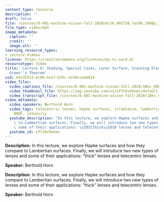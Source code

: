 ```yaml
---
content_type: resource
description: ''
draft: false
file: /courses/6-801-machine-vision-fall-2020/mit6_801f20_lec08_1080p_360p_16_9.mp4
file_type: video/mp4
image_metadata:
  caption: ''
  credit: ''
  image-alt: ''
learning_resource_types:
- Lecture Videos
license: https://creativecommons.org/licenses/by-nc-sa/4.0/
resourcetype: Video
title: 'Lecture 8: Shading, Special Cases, Lunar Surface, Scanning Electron Microscope,
  Green''s Theorem'
uid: e4c35312-ec06-4ce7-b35c-ec44cceab914
video_files:
  video_captions_file: /courses/6-801-machine-vision-fall-2020/1Bhc_O0PI2_y2agxewX3s2q6zcDY1W887_transcript.webvtt
  video_thumbnail_file: https://img.youtube.com/vi/LP7z6vVmnms/default.jpg
  video_transcript_file: /courses/6-801-machine-vision-fall-2020/1Bhc_O0PI2_y2agxewX3s2q6zcDY1W887_transcript.pdf
video_metadata:
  video_speakers: Berthold Horn
  video_tags: telecentric lenses, hapke surfaces, irradiance, lambertian surfaces,
    BRDF, intensity
  youtube_description: "In this lecture, we explore Hapke surfaces and how they compare\
    \ to Lambertian surfaces. Finally, we will introduce two new types of lenses and\
    \ some of their applications: \u201Cthick\u201D lenses and telecentric lenses."
  youtube_id: LP7z6vVmnms
---
```

**Description:** In this lecture, we explore Hapke surfaces and how they compare to Lambertian surfaces. Finally, we will introduce two new types of lenses and some of their applications: “thick” lenses and telecentric lenses.

**Speaker:** Berthold Horn

**Description:** In this lecture, we explore Hapke surfaces and how they compare to Lambertian surfaces. Finally, we will introduce two new types of lenses and some of their applications: “thick” lenses and telecentric lenses.

**Speaker:** Berthold Horn
